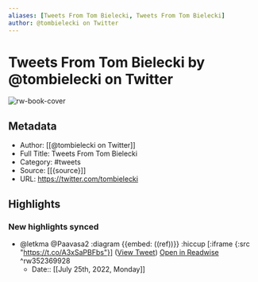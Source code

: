 ```yaml
---
aliases: [Tweets From Tom Bielecki, Tweets From Tom Bielecki]
author: @tombielecki on Twitter
---
```

# Tweets From Tom Bielecki by @tombielecki on Twitter

![rw-book-cover](https://pbs.twimg.com/profile_images/753767705967079425/oZnW7oYF.jpg)

## Metadata
- Author: [[@tombielecki on Twitter]]
- Full Title: Tweets From Tom Bielecki
- Category: #tweets
- Source: [[{source}]]
- URL: https://twitter.com/tombielecki

## Highlights
### New highlights synced
- @letkma @Paavasa2 :diagram
  {{embed: ((ref))}}
  :hiccup [:iframe {:src "https://t.co/A3xSaPBFbs"}] ([View Tweet](https://twitter.com/tombielecki/status/1256040756638134274)) [Open in Readwise](https://readwise.io/open/352369928) ^rw352369928
    - Date:: [[July 25th, 2022, Monday]]
